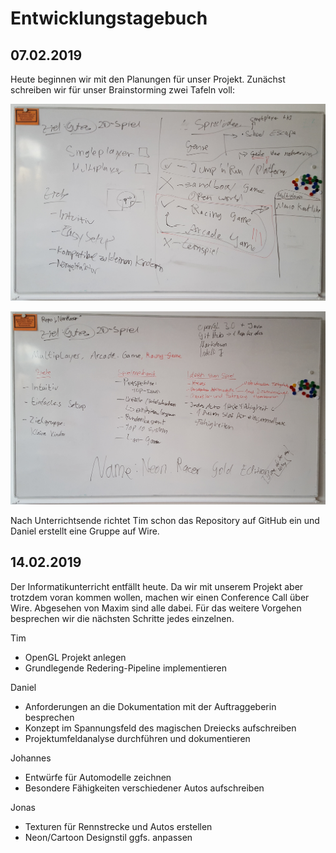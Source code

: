 # Entwicklungstagebuch

## 07.02.2019
Heute beginnen wir mit den Planungen für unser Projekt. Zunächst schreiben wir für unser Brainstorming zwei Tafeln voll:

![Brainstorming Grundidee](assets/20190207_165547.jpg)

![Brainstorming Details](assets/20190207_171723.jpg)

Nach Unterrichtsende richtet Tim schon das Repository auf GitHub ein und Daniel erstellt eine Gruppe auf Wire.

## 14.02.2019
Der Informatikunterricht entfällt heute. Da wir mit unserem Projekt aber trotzdem voran kommen wollen, machen wir einen Conference Call über Wire. Abgesehen von Maxim sind alle dabei. Für das weitere Vorgehen besprechen wir die nächsten Schritte jedes einzelnen.

Tim
- OpenGL Projekt anlegen
- Grundlegende Redering-Pipeline implementieren

Daniel
- Anforderungen an die Dokumentation mit der Auftraggeberin besprechen
- Konzept im Spannungsfeld des magischen Dreiecks aufschreiben
- Projektumfeldanalyse durchführen und dokumentieren

Johannes
- Entwürfe für Automodelle zeichnen
- Besondere Fähigkeiten verschiedener Autos aufschreiben

Jonas
- Texturen für Rennstrecke und Autos erstellen
- Neon/Cartoon Designstil ggfs. anpassen